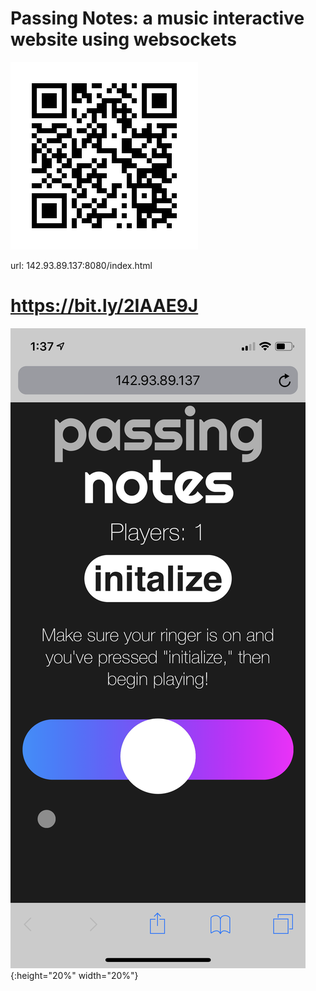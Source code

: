 # Passing Notes: a music interactive website using websockets

![Alt text](img/frame.png "Title")

url:  142.93.89.137:8080/index.html 

# https://bit.ly/2IAAE9J

![Alt text](img/screenshot.PNG "Title") {:height="20%" width="20%"}
